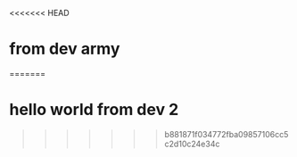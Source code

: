 <<<<<<< HEAD

# from dev army
=======
# hello world from dev 2

>>>>>>> b881871f034772fba09857106cc5c2d10c24e34c

